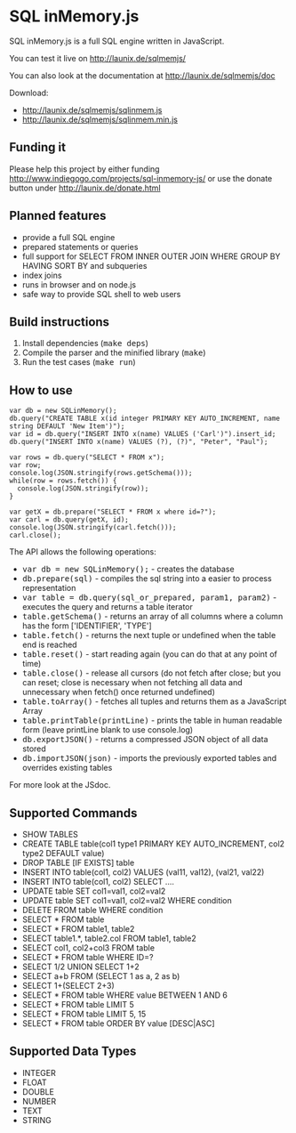 SQL inMemory.js
===============

SQL inMemory.js is a full SQL engine written in JavaScript.

You can test it live on http://launix.de/sqlmemjs/

You can also look at the documentation at http://launix.de/sqlmemjs/doc

Download:

- http://launix.de/sqlmemjs/sqlinmem.js
- http://launix.de/sqlmemjs/sqlinmem.min.js

Funding it
----------

Please help this project by either funding http://www.indiegogo.com/projects/sql-inmemory-js/ or use the donate button under http://launix.de/donate.html

Planned features
----------------

- provide a full SQL engine
- prepared statements or queries
- full support for SELECT FROM INNER OUTER JOIN WHERE GROUP BY HAVING SORT BY and subqueries
- index joins
- runs in browser and on node.js
- safe way to provide SQL shell to web users

Build instructions
------------------

1. Install dependencies (<tt>make deps</tt>)
2. Compile the parser and the minified library (<tt>make</tt>)
3. Run the test cases (<tt>make run</tt>)

How to use
----------

```
var db = new SQLinMemory();
db.query("CREATE TABLE x(id integer PRIMARY KEY AUTO_INCREMENT, name string DEFAULT 'New Item')");
var id = db.query("INSERT INTO x(name) VALUES ('Carl')").insert_id;
db.query("INSERT INTO x(name) VALUES (?), (?)", "Peter", "Paul");

var rows = db.query("SELECT * FROM x");
var row;
console.log(JSON.stringify(rows.getSchema()));
while(row = rows.fetch()) {
  console.log(JSON.stringify(row));
}

var getX = db.prepare("SELECT * FROM x where id=?");
var carl = db.query(getX, id);
console.log(JSON.stringify(carl.fetch()));
carl.close();
```

The API allows the following operations:

- <tt>var db = new SQLinMemory();</tt> - creates the database
- <tt>db.prepare(sql)</tt> - compiles the sql string into a easier to process representation
- <tt>var table = db.query(sql\_or\_prepared, param1, param2)</tt> - executes the query and returns a table iterator
- <tt>table.getSchema()</tt> - returns an array of all columns where a column has the form ['IDENTIFIER', 'TYPE']
- <tt>table.fetch()</tt> - returns the next tuple or undefined when the table end is reached
- <tt>table.reset()</tt> - start reading again (you can do that at any point of time)
- <tt>table.close()</tt> - release all cursors (do not fetch after close; but you can reset; close is necessary when not fetching all data and unnecessary when fetch() once returned undefined)
- <tt>table.toArray()</tt> - fetches all tuples and returns them as a JavaScript Array
- <tt>table.printTable(printLine)</tt> - prints the table in human readable form (leave printLine blank to use console.log)
- <tt>db.exportJSON()</tt> - returns a compressed JSON object of all data stored
- <tt>db.importJSON(json)</tt> - imports the previously exported tables and overrides existing tables

For more look at the JSdoc.

Supported Commands
------------------

- SHOW TABLES
- CREATE TABLE table(col1 type1 PRIMARY KEY AUTO\_INCREMENT, col2 type2 DEFAULT value)
- DROP TABLE [IF EXISTS] table
- INSERT INTO table(col1, col2) VALUES (val11, val12), (val21, val22)
- INSERT INTO table(col1, col2) SELECT ....
- UPDATE table SET col1=val1, col2=val2
- UPDATE table SET col1=val1, col2=val2 WHERE condition
- DELETE FROM table WHERE condition
- SELECT \* FROM table
- SELECT \* FROM table1, table2
- SELECT table1.\*, table2.col FROM table1, table2
- SELECT col1, col2+col3 FROM table
- SELECT * FROM table WHERE ID=?
- SELECT 1/2 UNION SELECT 1+2
- SELECT a+b FROM (SELECT 1 as a, 2 as b)
- SELECT 1+(SELECT 2+3)
- SELECT * FROM table WHERE value BETWEEN 1 AND 6
- SELECT * FROM table LIMIT 5
- SELECT * FROM table LIMIT 5, 15
- SELECT * FROM table ORDER BY value [DESC|ASC]

Supported Data Types
--------------------

- INTEGER
- FLOAT
- DOUBLE
- NUMBER
- TEXT
- STRING


